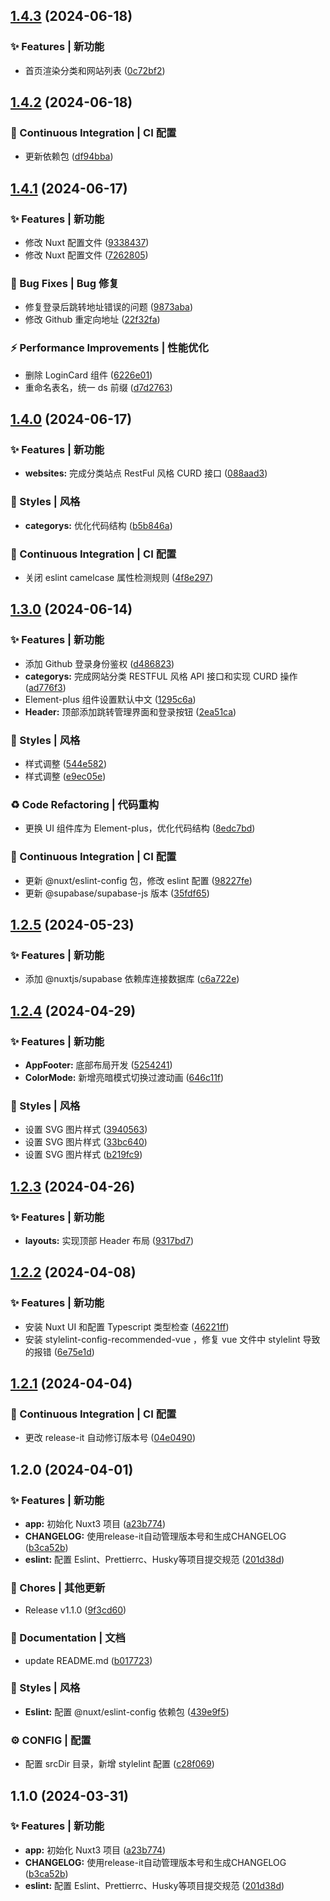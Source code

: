 

## [1.4.3](https://github.com/baiwumm/dream-site/compare/1.4.2...1.4.3) (2024-06-18)


### ✨ Features | 新功能

* 首页渲染分类和网站列表 ([0c72bf2](https://github.com/baiwumm/dream-site/commit/0c72bf24e90c1b5f50e21c72071b02c204837fca))

## [1.4.2](https://github.com/baiwumm/dream-site/compare/1.4.1...1.4.2) (2024-06-18)


### 🔧 Continuous Integration | CI 配置

* 更新依赖包 ([df94bba](https://github.com/baiwumm/dream-site/commit/df94bba3d22fbbd5a2382ff50bb78d91c4dd0bcd))

## [1.4.1](https://github.com/baiwumm/dream-site/compare/1.4.0...1.4.1) (2024-06-17)


### ✨ Features | 新功能

* 修改 Nuxt 配置文件 ([9338437](https://github.com/baiwumm/dream-site/commit/933843732f4f6ad89dda48dbf46b000c052334d9))
* 修改 Nuxt 配置文件 ([7262805](https://github.com/baiwumm/dream-site/commit/7262805555a70feddc0e334d3700677581a73f25))


### 🐛 Bug Fixes | Bug 修复

* 修复登录后跳转地址错误的问题 ([9873aba](https://github.com/baiwumm/dream-site/commit/9873aba0b85c369767e4c96c97bf65d3bd35c726))
* 修改 Github 重定向地址 ([22f32fa](https://github.com/baiwumm/dream-site/commit/22f32fa4234bf840bea37d0dd6090ef333f98319))


### ⚡ Performance Improvements | 性能优化

* 删除 LoginCard 组件 ([6226e01](https://github.com/baiwumm/dream-site/commit/6226e01373ede0c6dc699aab56279064f0cb3bf1))
* 重命名表名，统一 ds 前缀 ([d7d2763](https://github.com/baiwumm/dream-site/commit/d7d2763f424dc8b8e4a6af8c2928ac8e0cd6de49))

## [1.4.0](https://github.com/baiwumm/dream-site/compare/1.3.0...1.4.0) (2024-06-17)


### ✨ Features | 新功能

* **websites:** 完成分类站点 RestFul 风格 CURD 接口 ([088aad3](https://github.com/baiwumm/dream-site/commit/088aad3800b8270b4c31638b261e7d271d12f5b7))


### 💄 Styles | 风格

* **categorys:** 优化代码结构 ([b5b846a](https://github.com/baiwumm/dream-site/commit/b5b846a1a6b24b3c0b19d781ebd24ad51d752199))


### 🔧 Continuous Integration | CI 配置

* 关闭 eslint camelcase 属性检测规则 ([4f8e297](https://github.com/baiwumm/dream-site/commit/4f8e2974f6fd672e687d04cea34775f94f24df13))

## [1.3.0](https://github.com/baiwumm/dream-site/compare/1.2.5...1.3.0) (2024-06-14)


### ✨ Features | 新功能

* 添加 Github 登录身份鉴权 ([d486823](https://github.com/baiwumm/dream-site/commit/d486823d0990cfb090da1a55959dd530f9eea894))
* **categorys:** 完成网站分类 RESTFUL 风格 API 接口和实现 CURD 操作 ([ad776f3](https://github.com/baiwumm/dream-site/commit/ad776f3a4e27af19a0f9da83ea8b46ec01066afc))
* Element-plus 组件设置默认中文 ([1295c6a](https://github.com/baiwumm/dream-site/commit/1295c6a69c92abb63b1bfad6a135746b9ddc6f87))
* **Header:** 顶部添加跳转管理界面和登录按钮 ([2ea51ca](https://github.com/baiwumm/dream-site/commit/2ea51ca0e73b002d8181a6e7f19360d573fc0ac3))


### 💄 Styles | 风格

* 样式调整 ([544e582](https://github.com/baiwumm/dream-site/commit/544e5821ee7e838f72dcabd8a1923539770d1426))
* 样式调整 ([e9ec05e](https://github.com/baiwumm/dream-site/commit/e9ec05ed41dd39217030dca831b416626ecd06b0))


### ♻ Code Refactoring | 代码重构

* 更换 UI 组件库为 Element-plus，优化代码结构 ([8edc7bd](https://github.com/baiwumm/dream-site/commit/8edc7bdbd3f425d8fbe60289d3b68ae5cd7f4844))


### 🔧 Continuous Integration | CI 配置

* 更新 @nuxt/eslint-config 包，修改 eslint 配置 ([98227fe](https://github.com/baiwumm/dream-site/commit/98227fe95657fb23b4667ee3569d981769c6790a))
* 更新 @supabase/supabase-js 版本 ([35fdf65](https://github.com/baiwumm/dream-site/commit/35fdf65630a97635fa4b245e4c9e10e330c6e47c))

## [1.2.5](https://github.com/baiwumm/dream-site/compare/1.2.4...1.2.5) (2024-05-23)


### ✨ Features | 新功能

* 添加 @nuxtjs/supabase 依赖库连接数据库 ([c6a722e](https://github.com/baiwumm/dream-site/commit/c6a722e34a284d87b5a7bfc427c8ad1df91c2547))

## [1.2.4](https://github.com/baiwumm/dream-site/compare/1.2.3...1.2.4) (2024-04-29)


### ✨ Features | 新功能

* **AppFooter:** 底部布局开发 ([5254241](https://github.com/baiwumm/dream-site/commit/52542410e9e77f2b61188a4deb0a83072547226c))
* **ColorMode:** 新增亮暗模式切换过渡动画 ([646c11f](https://github.com/baiwumm/dream-site/commit/646c11f276e1121efa63f6d786e7c59b9989e7b2))


### 💄 Styles | 风格

* 设置 SVG 图片样式 ([3940563](https://github.com/baiwumm/dream-site/commit/39405635f22005ee3e50fb7fa6b463d55c4d9bab))
* 设置 SVG 图片样式 ([33bc640](https://github.com/baiwumm/dream-site/commit/33bc64019e3e466e3daae8ffd0bb58220200dfa1))
* 设置 SVG 图片样式 ([b219fc9](https://github.com/baiwumm/dream-site/commit/b219fc9584e44cbc7d28e15ad885dc1128c76b0c))

## [1.2.3](https://github.com/baiwumm/dream-site/compare/1.2.2...1.2.3) (2024-04-26)


### ✨ Features | 新功能

* **layouts:** 实现顶部 Header 布局 ([9317bd7](https://github.com/baiwumm/dream-site/commit/9317bd756e81df74ffc12fb64d1b1ece9d1147b6))

## [1.2.2](https://github.com/baiwumm/dream-site/compare/1.2.1...1.2.2) (2024-04-08)


### ✨ Features | 新功能

* 安装 Nuxt UI 和配置 Typescript 类型检查 ([46221ff](https://github.com/baiwumm/dream-site/commit/46221ff696b68c2878132e05f5bbb2fc4c6d59e5))
* 安装 stylelint-config-recommended-vue ，修复 vue 文件中 stylelint 导致的报错 ([6e75e1d](https://github.com/baiwumm/dream-site/commit/6e75e1db276a5b73e703a2d6b1f5ee7fc3e70f95))

## [1.2.1](https://github.com/baiwumm/dream-site/compare/1.2.0...1.2.1) (2024-04-04)


### 🔧 Continuous Integration | CI 配置

* 更改 release-it 自动修订版本号 ([04e0490](https://github.com/baiwumm/dream-site/commit/04e0490d5db2bf9ab4afd15146881c3e19f8ec87))

## 1.2.0 (2024-04-01)


### ✨ Features | 新功能

* **app:** 初始化 Nuxt3 项目 ([a23b774](https://github.com/baiwumm/dream-site/commit/a23b774d80ed340949899795e91e32dc5165a979))
* **CHANGELOG:** 使用release-it自动管理版本号和生成CHANGELOG ([b3ca52b](https://github.com/baiwumm/dream-site/commit/b3ca52b7281023bb3070a2aed7794455fd4d82b1))
* **eslint:** 配置 Eslint、Prettierrc、Husky等项目提交规范 ([201d38d](https://github.com/baiwumm/dream-site/commit/201d38dbb4d8d03b7d3257286f8b51c5ecc5285c))


### 🎫 Chores | 其他更新

* Release v1.1.0 ([9f3cd60](https://github.com/baiwumm/dream-site/commit/9f3cd60aa3f22ec4b17e835c961838ada1e66178))


### 📝 Documentation | 文档

* update README.md ([b017723](https://github.com/baiwumm/dream-site/commit/b017723544dd64f07e7dfe357a02223045ec97ff))


### 💄 Styles | 风格

* **Eslint:** 配置 @nuxt/eslint-config 依赖包 ([439e9f5](https://github.com/baiwumm/dream-site/commit/439e9f505ee58f60777835cbfad6bba2489d9de5))


### ⚙ CONFIG | 配置

* 配置 srcDir 目录，新增 stylelint 配置 ([c28f069](https://github.com/baiwumm/dream-site/commit/c28f06951b35095b176da16405de116e8fcbe6c4))

## 1.1.0 (2024-03-31)


### ✨ Features | 新功能

* **app:** 初始化 Nuxt3 项目 ([a23b774](https://github.com/baiwumm/nuxt-navigation/commit/a23b774d80ed340949899795e91e32dc5165a979))
* **CHANGELOG:** 使用release-it自动管理版本号和生成CHANGELOG ([b3ca52b](https://github.com/baiwumm/nuxt-navigation/commit/b3ca52b7281023bb3070a2aed7794455fd4d82b1))
* **eslint:** 配置 Eslint、Prettierrc、Husky等项目提交规范 ([201d38d](https://github.com/baiwumm/nuxt-navigation/commit/201d38dbb4d8d03b7d3257286f8b51c5ecc5285c))
